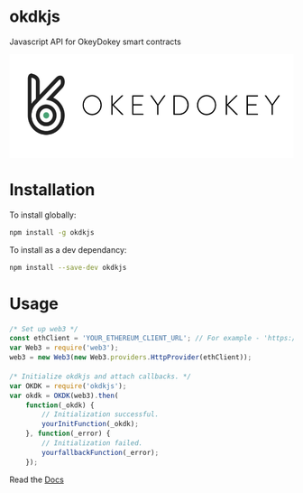 # okdkjs
Javascript API for OkeyDokey smart contracts

<img align="center" src="img/logo.png" width="532" height="184" alt="logo.png">


# Installation
To install globally:
```bash
npm install -g okdkjs
```

To install as a dev dependancy:
```bash
npm install --save-dev okdkjs
```


# Usage
```javascript
/* Set up web3 */
const ethClient = 'YOUR_ETHEREUM_CLIENT_URL'; // For example - 'https://ropsten.infura.io/ynXBPNoUYJ3C4ZDzqjga';
var Web3 = require('web3');
web3 = new Web3(new Web3.providers.HttpProvider(ethClient));

/* Initialize okdkjs and attach callbacks. */
var OKDK = require('okdkjs');
var okdk = OKDK(web3).then(
    function(_okdk) { 
        // Initialization successful.
        yourInitFunction(_okdk);
    }, function(_error) {
    	// Initialization failed.
      	yourfallbackFunction(_error);
    });
```

Read the [Docs](https://team-okeydokey.github.io/okdkjs/)
